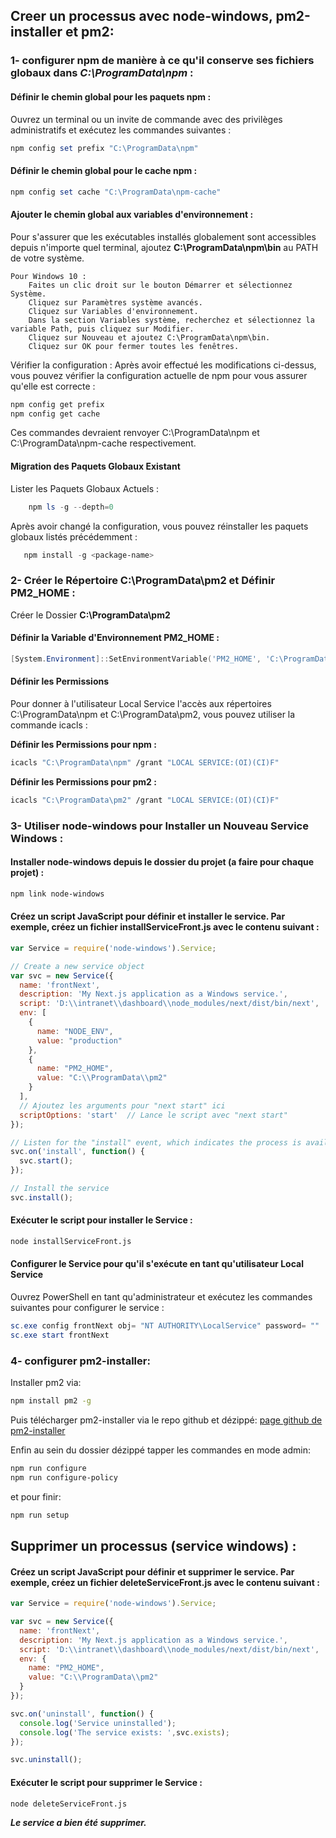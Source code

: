 ## Creer un processus avec node-windows, pm2-installer et pm2:

### 1- configurer npm de manière à ce qu'il conserve ses fichiers globaux dans *C:\ProgramData\npm* :

#### Définir le chemin global pour les paquets npm :

Ouvrez un terminal ou un invite de commande avec des privilèges administratifs et exécutez les commandes suivantes :

```powershell
npm config set prefix "C:\ProgramData\npm"
```

#### Définir le chemin global pour le cache npm :

```powershell
npm config set cache "C:\ProgramData\npm-cache"
```

#### Ajouter le chemin global aux variables d'environnement :

Pour s'assurer que les exécutables installés globalement sont accessibles depuis n'importe quel terminal, ajoutez **C:\ProgramData\npm\bin** au PATH de votre système.

    Pour Windows 10 :
        Faites un clic droit sur le bouton Démarrer et sélectionnez Système.
        Cliquez sur Paramètres système avancés.
        Cliquez sur Variables d'environnement.
        Dans la section Variables système, recherchez et sélectionnez la variable Path, puis cliquez sur Modifier.
        Cliquez sur Nouveau et ajoutez C:\ProgramData\npm\bin.
        Cliquez sur OK pour fermer toutes les fenêtres.

Vérifier la configuration :
Après avoir effectué les modifications ci-dessus, vous pouvez vérifier la configuration actuelle de npm pour vous assurer qu'elle est correcte :

```bash
npm config get prefix
npm config get cache
```

Ces commandes devraient renvoyer C:\ProgramData\npm et C:\ProgramData\npm-cache respectivement.


#### Migration des Paquets Globaux Existant

Lister les Paquets Globaux Actuels :
```powershell
    npm ls -g --depth=0
```
Après avoir changé la configuration, vous pouvez réinstaller les paquets globaux listés précédemment :
```powershell
   npm install -g <package-name>
```
    

### 2- Créer le Répertoire C:\ProgramData\pm2 et Définir PM2_HOME :

Créer le Dossier **C:\ProgramData\pm2**

#### Définir la Variable d'Environnement PM2_HOME :

```powershell
[System.Environment]::SetEnvironmentVariable('PM2_HOME', 'C:\ProgramData\pm2', [System.EnvironmentVariableTarget]::Machine)
```

#### Définir les Permissions

Pour donner à l'utilisateur Local Service l'accès aux répertoires C:\ProgramData\npm et C:\ProgramData\pm2, vous pouvez utiliser la commande icacls :

**Définir les Permissions pour npm :**

```bash
icacls "C:\ProgramData\npm" /grant "LOCAL SERVICE:(OI)(CI)F"
```

**Définir les Permissions pour pm2 :**

```bash
icacls "C:\ProgramData\pm2" /grant "LOCAL SERVICE:(OI)(CI)F"
```

### 3- Utiliser node-windows pour Installer un Nouveau Service Windows :
#### Installer node-windows depuis le dossier du projet (a faire pour chaque projet) :

```bash
npm link node-windows
```

#### Créez un script JavaScript pour définir et installer le service. Par exemple, créez un fichier installServiceFront.js avec le contenu suivant :

```javascript
var Service = require('node-windows').Service;

// Create a new service object
var svc = new Service({
  name: 'frontNext',
  description: 'My Next.js application as a Windows service.',
  script: 'D:\\intranet\\dashboard\\node_modules/next/dist/bin/next',
  env: [
    {
      name: "NODE_ENV",
      value: "production"
    },
    {
      name: "PM2_HOME",
      value: "C:\\ProgramData\\pm2"
    }
  ],
  // Ajoutez les arguments pour "next start" ici
  scriptOptions: 'start'  // Lance le script avec "next start"
});

// Listen for the "install" event, which indicates the process is available as a service.
svc.on('install', function() {
  svc.start();
});

// Install the service
svc.install();
```

#### Exécuter le script pour installer le Service :
```bash
node installServiceFront.js
```

#### Configurer le Service pour qu'il s'exécute en tant qu'utilisateur Local Service

Ouvrez PowerShell en tant qu'administrateur et exécutez les commandes suivantes pour configurer le service :

```powershell
sc.exe config frontNext obj= "NT AUTHORITY\LocalService" password= ""
sc.exe start frontNext
```

### 4- configurer pm2-installer:

Installer pm2 via: 
```bash
npm install pm2 -g
```

Puis télécharger pm2-installer via le repo github et dézippé:
[page github de pm2-installer](https://github.com/jessety/pm2-installer)

Enfin au sein du dossier dézippé tapper les commandes en mode admin:

```bash
npm run configure
npm run configure-policy
```

et pour finir:

```bash
npm run setup
```

## Supprimer un processus (service windows) :

#### Créez un script JavaScript pour définir et supprimer le service. Par exemple, créez un fichier deleteServiceFront.js avec le contenu suivant :

```javascript
var Service = require('node-windows').Service;

var svc = new Service({
  name: 'frontNext',
  description: 'My Next.js application as a Windows service.',
  script: 'D:\\intranet\\dashboard\\node_modules/next/dist/bin/next',
  env: {
    name: "PM2_HOME",
    value: "C:\\ProgramData\\pm2"
  }
});

svc.on('uninstall', function() {
  console.log('Service uninstalled');
  console.log('The service exists: ',svc.exists);
});

svc.uninstall();
```

#### Exécuter le script pour supprimer le Service :
```bash
node deleteServiceFront.js
```

***Le service a bien été supprimer.***
